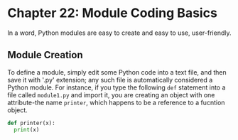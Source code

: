 # Chapter 22: Module Coding Basics

In a word, Python modules are easy to create and easy to use, user-friendly.

## Module Creation

To define a module, simply edit some Python code into a text file, and then save it with '.py' extension; any such file is automatically considered a Python module. For instance, if you type the following `def` statement into a file called `module1.py` and import it, you are creating an object with one attribute-the name `printer`, which happens to be a reference to a fucntion object.

```python
def printer(x):
  print(x)
```

